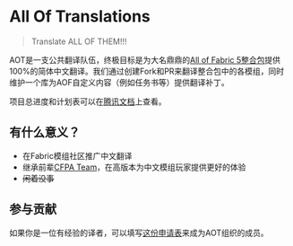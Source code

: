 # All Of Translations

>Translate ALL OF THEM!!!

AOT是一支公共翻译队伍，终极目标是为大名鼎鼎的[All of Fabric 5整合包](https://www.curseforge.com/minecraft/modpacks/all-of-fabric-5)提供100%的简体中文翻译。我们通过创建Fork和PR来翻译整合包中的各模组，同时维护一个库为AOF自定义内容（例如任务书等）提供翻译补丁。

项目总进度和计划表可以在[腾讯文档](https://docs.qq.com/sheet/DSW5oQlBMWnZvcWlZ)上查看。

## 有什么意义？

- 在Fabric模组社区推广中文翻译
- 继承前辈[CFPA Team](https://cfpa.team)，在高版本为中文模组玩家提供更好的体验
- ~~闲着没事~~

## 参与贡献

如果你是一位有经验的译者，可以填写[这份申请表]()来成为AOT组织的成员。
